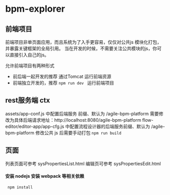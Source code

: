 # bpm-explorer 
## 前端项目 
前端项目非单页面应用，而且系统为了入手更容易，仅仅对公共js 模块化打包，并暴露关键框架的全局引用。
当在开发的时候，不需要关注公共模块的js，你可以直接引入自己的js。

允许前端项目有两种形式
- 前后端一起开发的推荐 通过Tomcat 运行前端资源
- 前端独立开发的，推荐 	`npm run dev ` 运行前端项目

## rest服务端 ctx
assets/app-conf.js 中配置后端服务 前缀、默认为  /agile-bpm-platform  需要修改为具体后端请求地址：http://localhost:8080/agile-bpm-platform
flow-editor/editor-app/app-cfg.js  中配置流程设计器的后端服务前缀、默认为 /agile-bpm-platform 
修改公共 js 后需要手动打包   `npm run build`

## 页面
列表页面可参考 sysPropertiesList.html
编辑页可参考 sysPropertiesEdit.html


#### 安装 nodejs 安装 webpack 等相关依赖
` npm install`
